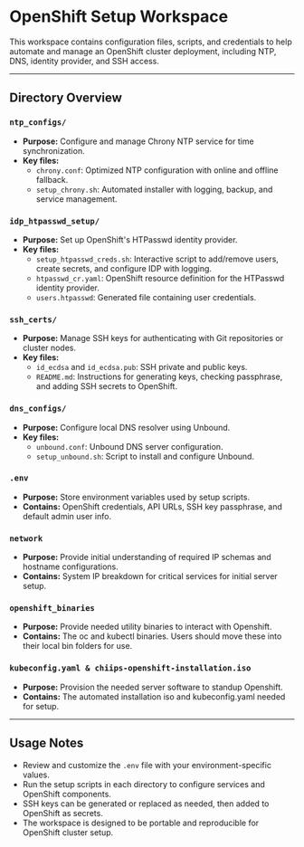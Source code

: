 # OpenShift Setup Workspace

This workspace contains configuration files, scripts, and credentials to help automate and manage an OpenShift cluster deployment, including NTP, DNS, identity provider, and SSH access.

---

## Directory Overview

### `ntp_configs/`
- **Purpose:** Configure and manage Chrony NTP service for time synchronization.
- **Key files:**
  - `chrony.conf`: Optimized NTP configuration with online and offline fallback.
  - `setup_chrony.sh`: Automated installer with logging, backup, and service management.

### `idp_htpasswd_setup/`
- **Purpose:** Set up OpenShift's HTPasswd identity provider.
- **Key files:**
  - `setup_htpasswd_creds.sh`: Interactive script to add/remove users, create secrets, and configure IDP with logging.
  - `htpasswd_cr.yaml`: OpenShift resource definition for the HTPasswd identity provider.
  - `users.htpasswd`: Generated file containing user credentials.

### `ssh_certs/`
- **Purpose:** Manage SSH keys for authenticating with Git repositories or cluster nodes.
- **Key files:**
  - `id_ecdsa` and `id_ecdsa.pub`: SSH private and public keys.
  - `README.md`: Instructions for generating keys, checking passphrase, and adding SSH secrets to OpenShift.

### `dns_configs/`
- **Purpose:** Configure local DNS resolver using Unbound.
- **Key files:**
  - `unbound.conf`: Unbound DNS server configuration.
  - `setup_unbound.sh`: Script to install and configure Unbound.

### `.env`
- **Purpose:** Store environment variables used by setup scripts.
- **Contains:** OpenShift credentials, API URLs, SSH key passphrase, and default admin user info.

### `network`
- **Purpose:** Provide initial understanding of required IP schemas and hostname configurations.
- **Contains:** System IP breakdown for critical services for initial server setup.

### `openshift_binaries`
- **Purpose:** Provide needed utility binaries to interact with Openshift.
- **Contains:** The oc and kubectl binaries. Users should move these into their local bin folders for use. 

### `kubeconfig.yaml & chiips-openshift-installation.iso`
- **Purpose:** Provision the needed server software to standup Openshift.
- **Contains:** The automated installation iso and kubeconfig.yaml needed for setup.

---

## Usage Notes

- Review and customize the `.env` file with your environment-specific values.
- Run the setup scripts in each directory to configure services and OpenShift components.
- SSH keys can be generated or replaced as needed, then added to OpenShift as secrets.
- The workspace is designed to be portable and reproducible for OpenShift cluster setup.
